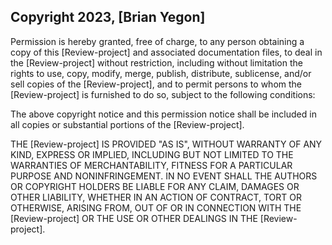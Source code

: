 ## Copyright 2023, [Brian Yegon]

Permission is hereby granted, free of charge, to any person obtaining a copy of this [Review-project] and associated documentation files, to deal in the [Review-project] without restriction, including without limitation the rights to use, copy, modify, merge, publish, distribute, sublicense, and/or sell copies of the [Review-project], and to permit persons to whom the [Review-project] is furnished to do so, subject to the following conditions:

The above copyright notice and this permission notice shall be included in all copies or substantial portions of the [Review-project].

THE [Review-project] IS PROVIDED "AS IS", WITHOUT WARRANTY OF ANY KIND, EXPRESS OR IMPLIED, INCLUDING BUT NOT LIMITED TO THE WARRANTIES OF MERCHANTABILITY, FITNESS FOR A PARTICULAR PURPOSE AND NONINFRINGEMENT. IN NO EVENT SHALL THE AUTHORS OR COPYRIGHT HOLDERS BE LIABLE FOR ANY CLAIM, DAMAGES OR OTHER LIABILITY, WHETHER IN AN ACTION OF CONTRACT, TORT OR OTHERWISE, ARISING FROM, OUT OF OR IN CONNECTION WITH THE [Review-project] OR THE USE OR OTHER DEALINGS IN THE [Review-project].